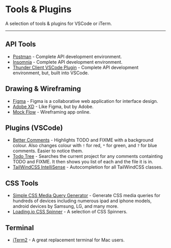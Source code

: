 # Tools & Plugins

A selection of tools & plugins for VSCode or iTerm.

---

## API Tools

- [Postman](https://www.postman.com/) - Complete API development environment.
- [Insomnia](https://insomnia.rest/) - Complete API development environment.
- [Thunder Client VSCode Plugin](https://www.thunderclient.com/) - Complete API development environment, but, built into VSCode.

## Drawing & Wireframing

- [Figma](https://www.figma.com) - Figma is a collaborative web application for interface design.
- [Adobe XD](https://www.adobe.com/products/xd/learn/get-started.html) - Like Figma, but by Adobe.
- [Mock Flow](https://www.mockflow.com/) - Wireframing app online.

## Plugins (VSCode)

- [Better Comments](https://github.com/aaron-bond/better-comments.git) - Highlights TODO and FIXME with a background colour. Also changes colour with `!` for red, `*` for green, and `?` for blue comments. Easier to notice them.
- [Todo Tree](https://github.com/Gruntfuggly/todo-tree.git) - Searches the current project for any comments containting TODO and FIXME. It then shows you list of each and the file it is in.
- [TailWindCSS IntelliSense](https://github.com/tailwindlabs/tailwindcss-intellisense) - Autocompletion for all TailWindCSS classes.

## CSS Tools

- [Simple CSS Media Query Generator](https://simplecss.eu) - Generate CSS media queries for hundreds of devices including numerous ipad and iphone models, android devices by Samsung, LG, and many more.
- [Loading.io CSS Spinner](https://loading.io) - A selection of CSS Spinners.

## Terminal

- [iTerm2](https://iterm2.com/) - A great replacement terminal for Mac users.
